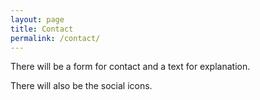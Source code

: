 ```yaml
---
layout: page
title: Contact
permalink: /contact/
---
```


There will be a form for contact and a text for explanation.

There will also be the social icons.
